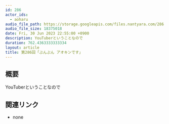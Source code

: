```yaml
---
id: 286
actor_ids:
  - aoharu
audio_file_path: https://storage.googleapis.com/files.nantyara.com/286.mp3
audio_file_size: 18375018
date: Fri, 30 Jun 2023 22:55:00 +0900
description: YouTuberということなので
duration: 762.4363333333334
layout: article
title: 第286回「ぶんぶん アオキンです」
---
```

## 概要

YouTuberということなので

## 関連リンク

* none
